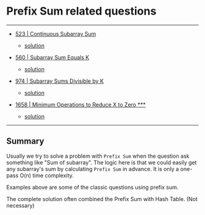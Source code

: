# Prefix Sum related questions

---

- [523 | Continuous Subarray Sum](https://leetcode.com/problems/continuous-subarray-sum/)

  - [solution](../../Solutions/523_Continuous%20Subarray%20Sum.py)

- [560 | Subarray Sum Equals K](https://leetcode.com/problems/subarray-sum-equals-k/)

  - [solution](../../Solutions/560_Subarray%20Sum%20Equals%20K.py)

- [974 | Subarray Sums Divisible by K](https://leetcode.com/problems/subarray-sums-divisible-by-k/)

  - [solution](../../Solutions/974_Subarray%20Sums%20Divisible%20by%20K.py)

- [1658 | Minimum Operations to Reduce X to Zero \*\*\*](https://leetcode.com/problems/minimum-operations-to-reduce-x-to-zero/)

  - [solution](../../Solutions/1658_Minimum%20Operations%20to%20Reduce%20X%20to%20Zero.py)

---

## Summary

Usually we try to solve a problem with `Prefix Sum` when the question ask something like "Sum of subarray". The logic here is that we could easily get any subarray's sum by calculating `Prefix Sum` in advance. It is only a one-pass O(n) time complexity.

Examples above are some of the classic questions using prefix sum.

The complete solution often combined the Prefix Sum with Hash Table. (Not necessary)
